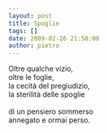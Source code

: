 ```yaml
---
layout: post
title: Spoglie
tags: []
date: 2009-02-26 21:58:00
author: pietro
---
```

Oltre qualche vizio,<br/>oltre le foglie,<br/>la cecità del pregiudizio,<br/>la sterilità delle spoglie<br/><br/>di un pensiero sommerso<br/>annegato e ormai perso.
